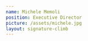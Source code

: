 ```yaml
---
name: Michele Memoli
position: Executive Director
picture: /assets/michele.jpg
layout: signature-climb
---
```

